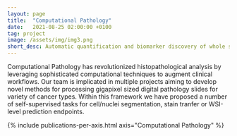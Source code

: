 ```yaml
---
layout: page
title:  "Computational Pathology"
date:   2021-08-25 02:00:00 +0100
tag: project
image: /assets/img/img3.png
short_desc: Automatic quantification and biomarker discovery of whole slide images for prediction and prognosis
---
```


Computational Pathology has revolutionized histopathological analysis by leveraging sophisticated computational techniques to augment clinical workflows. Our team is implicated in multiple projects aiming to develop novel methods for processing gigapixel sized digital pathology slides for variety of cancer types. Within this framework we have proposed a number of self-supervised tasks for cell/nuclei segmentation, stain tranfer or WSI-level prediction endpoints.

{% include publications-per-axis.html axis="Computational Pathology" %}